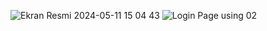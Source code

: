 ![Ekran Resmi 2024-05-11 15 04 43](https://github.com/Omerrizabahadir/JavaEgitim-2024-Ui/assets/155251539/210a9454-f787-405d-a4db-1f44746decf9)
![Login Page using 02](https://github.com/Omerrizabahadir/JavaEgitim-2024-Ui/assets/155251539/b19bbcc8-4db9-4a76-8638-9ad1c99437b3)
